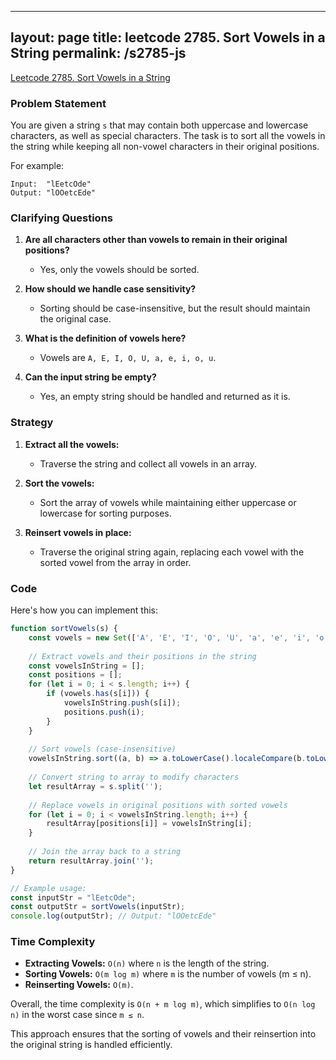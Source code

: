 
---
layout: page
title: leetcode 2785. Sort Vowels in a String
permalink: /s2785-js
---
[Leetcode 2785. Sort Vowels in a String](https://algoadvance.github.io/algoadvance/l2785)
### Problem Statement

You are given a string `s` that may contain both uppercase and lowercase characters, as well as special characters. The task is to sort all the vowels in the string while keeping all non-vowel characters in their original positions.

For example:

```plaintext
Input:  "lEetcOde"
Output: "lOOetcEde"
```

### Clarifying Questions

1. **Are all characters other than vowels to remain in their original positions?**
   - Yes, only the vowels should be sorted.

2. **How should we handle case sensitivity?**
   - Sorting should be case-insensitive, but the result should maintain the original case.

3. **What is the definition of vowels here?**
   - Vowels are `A, E, I, O, U, a, e, i, o, u`.

4. **Can the input string be empty?**
   - Yes, an empty string should be handled and returned as it is.

### Strategy

1. **Extract all the vowels:**
   - Traverse the string and collect all vowels in an array.

2. **Sort the vowels:**
   - Sort the array of vowels while maintaining either uppercase or lowercase for sorting purposes.

3. **Reinsert vowels in place:**
   - Traverse the original string again, replacing each vowel with the sorted vowel from the array in order.

### Code

Here's how you can implement this:

```javascript
function sortVowels(s) {
    const vowels = new Set(['A', 'E', 'I', 'O', 'U', 'a', 'e', 'i', 'o', 'u']);
    
    // Extract vowels and their positions in the string
    const vowelsInString = [];
    const positions = [];
    for (let i = 0; i < s.length; i++) {
        if (vowels.has(s[i])) {
            vowelsInString.push(s[i]);
            positions.push(i);
        }
    }
    
    // Sort vowels (case-insensitive)
    vowelsInString.sort((a, b) => a.toLowerCase().localeCompare(b.toLowerCase()));
    
    // Convert string to array to modify characters
    let resultArray = s.split('');
  
    // Replace vowels in original positions with sorted vowels
    for (let i = 0; i < vowelsInString.length; i++) {
        resultArray[positions[i]] = vowelsInString[i];
    }
    
    // Join the array back to a string
    return resultArray.join('');
}

// Example usage:
const inputStr = "lEetcOde";
const outputStr = sortVowels(inputStr);
console.log(outputStr); // Output: "lOOetcEde"
```

### Time Complexity

- **Extracting Vowels:** `O(n)` where `n` is the length of the string.
- **Sorting Vowels:** `O(m log m)` where `m` is the number of vowels (m ≤ n).
- **Reinserting Vowels:** `O(m)`.

Overall, the time complexity is `O(n + m log m)`, which simplifies to `O(n log n)` in the worst case since `m ≤ n`.

This approach ensures that the sorting of vowels and their reinsertion into the original string is handled efficiently.